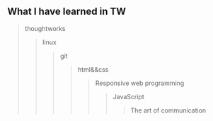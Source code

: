 ## What I have learned in TW
>thoughtworks
>>linux
>>>git
>>>>html&&css
>>>>>Responsive web programming
>>>>>>JavaScript
>>>>>>>The art of communication
